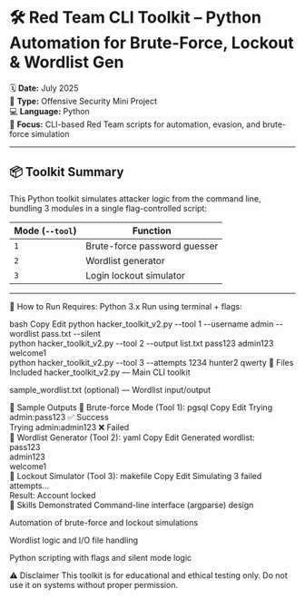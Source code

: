 # 🛠️ Red Team CLI Toolkit – Python Automation for Brute-Force, Lockout & Wordlist Gen

🗓️ **Date:** July 2025  
🧪 **Type:** Offensive Security Mini Project  
💻 **Language:** Python  
🎯 **Focus:** CLI-based Red Team scripts for automation, evasion, and brute-force simulation

---

## 📦 Toolkit Summary

This Python toolkit simulates attacker logic from the command line, bundling 3 modules in a single flag-controlled script:

| Mode (`--tool`)  | Function                         |
|------------------|----------------------------------|
| `1`              | Brute-force password guesser     |
| `2`              | Wordlist generator               |
| `3`              | Login lockout simulator          |

---

🚀 How to Run
Requires: Python 3.x
Run using terminal + flags:

bash
Copy
Edit
python hacker_toolkit_v2.py --tool 1 --username admin --wordlist pass.txt --silent  
python hacker_toolkit_v2.py --tool 2 --output list.txt pass123 admin123 welcome1  
python hacker_toolkit_v2.py --tool 3 --attempts 1234 hunter2 qwerty
📂 Files Included
hacker_toolkit_v2.py — Main CLI toolkit

sample_wordlist.txt (optional) — Wordlist input/output

🧪 Sample Outputs
🔹 Brute-force Mode (Tool 1):
pgsql
Copy
Edit
Trying admin:pass123 ✅ Success  
Trying admin:admin123 ❌ Failed  
🔹 Wordlist Generator (Tool 2):
yaml
Copy
Edit
Generated wordlist:  
pass123  
admin123  
welcome1  
🔹 Lockout Simulator (Tool 3):
makefile
Copy
Edit
Simulating 3 failed attempts...  
Result: Account locked  
🧠 Skills Demonstrated
Command-line interface (argparse) design

Automation of brute-force and lockout simulations

Wordlist logic and I/O file handling

Python scripting with flags and silent mode logic

⚠️ Disclaimer
This toolkit is for educational and ethical testing only.
Do not use it on systems without proper permission.
